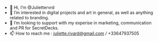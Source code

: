 - 👋 Hi, I’m @Juliettervrd
- 👀 I’m interested in digital projects and art in general, as well as anything related to branding.
- 💞️ I’m looking to support with my experise in marketing, communication and PR for SecretDecks.
- 📫 How to reach me : juliette.rivard@gmail.com / +33647937505

<!---
Juliettervrd/Juliettervrd is a ✨ special ✨ repository because its `README.md` (this file) appears on your GitHub profile.
You can click the Preview link to take a look at your changes.
--->
